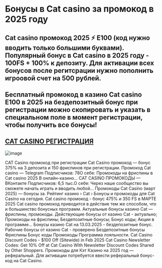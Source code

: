 # Бонусы в Cat casino за промокод в 2025 году

## Cat casino промокод 2025 ⚡️ E100 (код нужно вводить только большими буквами). Популярный бонус в Cat casino в 2025 году - 100FS + 100% к депозиту. Для активации всех бонусов после регитсрации нужно пополнить игроовой счет на 500 рублей.  

## Бесплатный промокод в казино Cat casino E100 в 2025 на бездепозитный бонус при регистрации можно скопировать и указать в специальном поле в момент регистрации, чтобы получить все бонусы!



## [CAT CASINO РЕГИСТРАЦИЯ](https://linkcasino.ru/cat_e100)


![image](https://github.com/user-attachments/assets/3050ccfb-e803-4041-9ee9-ea29375687a6)

CAT Casino промокод при регистрации Cat Casino промокод — бонус 375% на 3 депозита и 150 фриспинов при регистрации.
Промокод Cat casino — Telegram Подписчиков: 78О себе: Промокоды на фриспины в Cat casino 2025 В онлайн-казино...
CAT CASINO ПРОМОКОДЫ — ВКонтакте Подписчиков: 6,5 тыс.О себе: Через наше сообщество вы сможете начать играть и вводить любой...
Промокоды Cat Casino (март 2025) — бонусы за. Рейтинг казино › Cat › Бонусы и промокоды для Cat Casino на сегодня.
Cat casino промокод - бонус 475% и 350 FS в МАРТЕ 2025 Cat casino промокод приводится в действие тем же способом, что и большинство бонусных программ.
Актуальные бонусы казино Cat — фриспины, промокоды.
Действующие бонусы от казино Cat - актуально; Промокоды на фриспины; Бездепозитные бонусы; Бонус коды; Акции в программе...
Бонусы казино Cat на 13.03.2025 - бездепозитные бонус.
Рабочие бонусы от казино Cat - проверено Бездепозитные бонусы Фриспины Бонус коды Промокоды Программа лояльности.
Cat Casino Discount Codes - $100 Off (Sitewide) in Feb 2025 Cat Casino Newsletter Codes: Get 10% Off at Cat Casino With Newsletter Discount Codes Shared by Other Shoppers.
Промокоды для Кэт Казино на 2025 год — реферальный. Для активации потребуется ввести реферальный бонус-код на Cat Casino.
